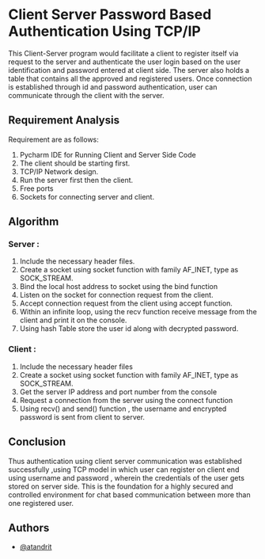 
# Client Server Password Based Authentication Using TCP/IP

This Client-Server program would facilitate a client to register itself via request to the server
and authenticate the user login based on the user identification and password entered at client
side. The server also holds a table that contains all the approved and registered users.
Once connection is established through id and password authentication, user can communicate
through the client with the server.


## Requirement Analysis

Requirement are as follows:
1. Pycharm IDE for Running Client and Server Side Code
2. The client should be starting first.
3. TCP/IP Network design.
4. Run the server first then the client.
5. Free ports
6. Sockets for connecting server and client.
## Algorithm

### Server :
1. Include the necessary header files.
2. Create a socket using socket function with family AF_INET, type as SOCK_STREAM.
3. Bind the local host address to socket using the bind function
4. Listen on the socket for connection request from the client.
5. Accept connection request from the client using accept function.
6. Within an infinite loop, using the recv function receive message from the client and print it on the console.
7. Using hash Table store the user id along with decrypted password.

### Client :
1. Include the necessary header files
2. Create a socket using socket function with family AF_INET, type as SOCK_STREAM.
3. Get the server IP address and port number from the console
4. Request a connection from the server using the connect function
5. Using recv() and send() function , the username and encrypted password is sent from client to server.
## Conclusion

Thus authentication using client server communication was established successfully ,using TCP
model in which user can register on client end using username and password , wherein the
credentials of the user gets stored on server side.
This is the foundation for a highly secured and controlled environment for chat based
communication between more than one registered user.
## Authors

- [@atandrit](https://github.com/atandrit)

